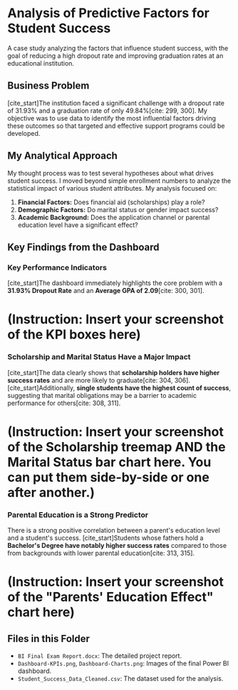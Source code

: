 # Analysis of Predictive Factors for Student Success

A case study analyzing the factors that influence student success, with the goal of reducing a high dropout rate and improving graduation rates at an educational institution.

## Business Problem
[cite_start]The institution faced a significant challenge with a dropout rate of 31.93% and a graduation rate of only 49.84%[cite: 299, 300]. My objective was to use data to identify the most influential factors driving these outcomes so that targeted and effective support programs could be developed.

## My Analytical Approach
My thought process was to test several hypotheses about what drives student success. I moved beyond simple enrollment numbers to analyze the statistical impact of various student attributes. My analysis focused on:
1.  **Financial Factors:** Does financial aid (scholarships) play a role?
2.  **Demographic Factors:** Do marital status or gender impact success?
3.  **Academic Background:** Does the application channel or parental education level have a significant effect?

## Key Findings from the Dashboard

### Key Performance Indicators
[cite_start]The dashboard immediately highlights the core problem with a **31.93% Dropout Rate** and an **Average GPA of 2.09**[cite: 300, 301].

# (Instruction: Insert your screenshot of the KPI boxes here)

### Scholarship and Marital Status Have a Major Impact
[cite_start]The data clearly shows that **scholarship holders have higher success rates** and are more likely to graduate[cite: 304, 306]. [cite_start]Additionally, **single students have the highest count of success**, suggesting that marital obligations may be a barrier to academic performance for others[cite: 308, 311].

# (Instruction: Insert your screenshot of the Scholarship treemap AND the Marital Status bar chart here. You can put them side-by-side or one after another.)

### Parental Education is a Strong Predictor
There is a strong positive correlation between a parent's education level and a student's success. [cite_start]Students whose fathers hold a **Bachelor's Degree have notably higher success rates** compared to those from backgrounds with lower parental education[cite: 313, 315].

# (Instruction: Insert your screenshot of the "Parents' Education Effect" chart here)

## Files in this Folder
* `BI Final Exam Report.docx`: The detailed project report.
* `Dashboard-KPIs.png`, `Dashboard-Charts.png`: Images of the final Power BI dashboard.
* `Student_Success_Data_Cleaned.csv`: The dataset used for the analysis.
